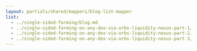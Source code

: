 ```yaml
---
layout: partials/shared/mappers/blog-list-mapper
list:
  - ../single-sided-farming/blog.md
  - ../single-sided-farming-on-any-dex-via-orbs-liquidity-nexus-part-1/blog.md
  - ../single-sided-farming-on-any-dex-via-orbs-liquidity-nexus-part-2/blog.md
  - ../single-sided-farming-on-any-dex-via-orbs-liquidity-nexus-part-3/blog.md
---
```

